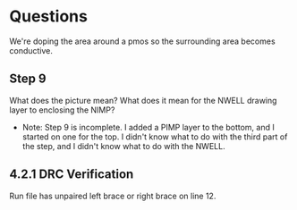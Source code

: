 # Questions
We're doping the area around a pmos so the surrounding area becomes conductive. 




## Step 9
What does the picture mean? What does it mean for the  NWELL drawing layer to enclosing the NIMP?
- Note: Step 9 is incomplete. I added a PIMP layer to the bottom, and I started on one for the top. I didn't know what to do with the third part of the step, and I didn't know what to do with the NWELL.

## 4.2.1 DRC Verification
Run file has unpaired left brace or right brace on line 12.
